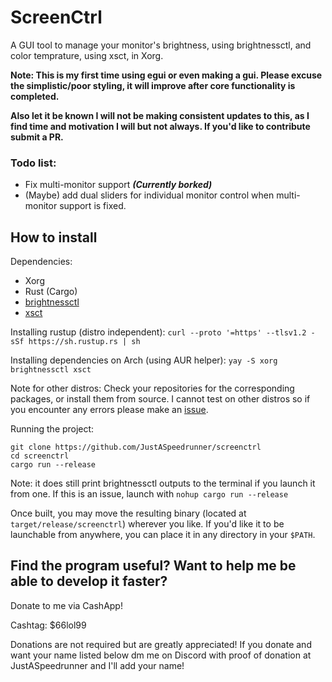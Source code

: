 # ScreenCtrl
A GUI tool to manage your monitor's brightness, using brightnessctl, and color temprature, using xsct, in Xorg.

**Note: This is my first time using egui or even making a gui. Please excuse the simplistic/poor styling, it will improve after core functionality is completed.**

**Also let it be known I will not be making consistent updates to this, as I find time and motivation I will but not always. If you'd like to contribute submit a PR.**

### Todo list:
- Fix multi-monitor support ***(Currently borked)***
- (Maybe) add dual sliders for individual monitor control when multi-monitor support is fixed.

## How to install
Dependencies:
- Xorg
- Rust (Cargo)
- [brightnessctl](https://github.com/Hummer12007/brightnessctl)
- [xsct](https://github.com/faf0/sct)

Installing rustup (distro independent): ``curl --proto '=https' --tlsv1.2 -sSf https://sh.rustup.rs | sh``

Installing dependencies on Arch (using AUR helper): ``yay -S xorg brightnessctl xsct``

Note for other distros: Check your repositories for the corresponding packages, or install them from source. I cannot test on other distros so if you encounter any errors please make an [issue](https://github.com/JustASpeedrunner/screenctrl/issues).

Running the project:
```
git clone https://github.com/JustASpeedrunner/screenctrl
cd screenctrl
cargo run --release
```

Note: it does still print brightnessctl outputs to the terminal if you launch it from one. If this is an issue, launch with ``nohup cargo run --release``

Once built, you may move the resulting binary (located at ``target/release/screenctrl``) wherever you like. If you'd like it to be launchable from anywhere, you can place it in any directory in your ``$PATH``.

## Find the program useful? Want to help me be able to develop it faster?
Donate to me via CashApp!

Cashtag: $66lol99

Donations are not required but are greatly appreciated! If you donate and want your name listed below dm me on Discord with proof of donation at JustASpeedrunner and I'll add your name!